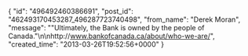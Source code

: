  {
   "id": "496492460386691",
   "post_id": "462493170453287_496287723740498",
   "from_name": "Derek Moran",
   "message": "\"Ultimately, the Bank is owned by the people of Canada.\"\n\nhttp://www.bankofcanada.ca/about/who-we-are/",
   "created_time": "2013-03-26T19:52:56+0000"
 }
